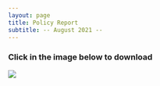 ```yaml
---
layout: page
title: Policy Report 
subtitle: -- August 2021 --
---
```


### Click in the image below to download
[![](/assets/img/cover_policyReport.jpg)](/report/COVID_19_SYRIA_Policy_Report_Pax_Syriana.pdf)

